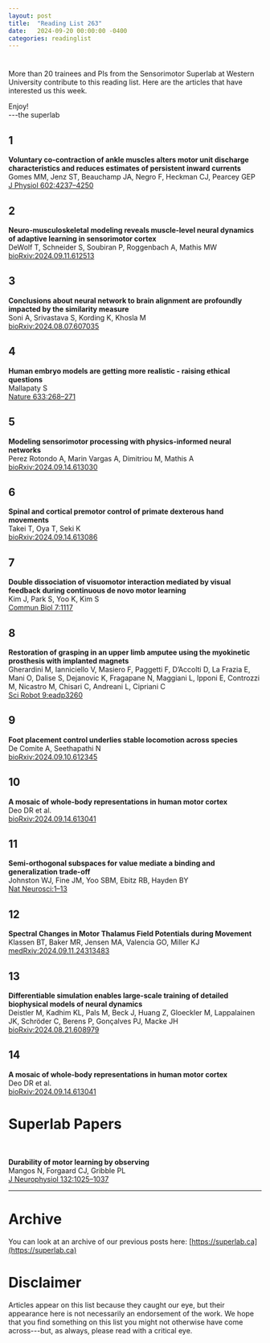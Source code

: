 ```yaml
---
layout: post
title:  "Reading List 263"
date:   2024-09-20 00:00:00 -0400
categories: readinglist
---
```


# 

More than 20 trainees and PIs from the Sensorimotor Superlab at Western University contribute to this reading list. Here are the articles that have interested us this week.
 
Enjoy!  
---the superlab


## 1
**Voluntary co-contraction of ankle muscles alters motor unit discharge characteristics and reduces estimates of persistent inward currents**  
Gomes MM, Jenz ST, Beauchamp JA, Negro F, Heckman CJ, Pearcey GEP  
[J Physiol 602:4237–4250](https://onlinelibrary.wiley.com/doi/abs/10.1113/JP286539)

## 2
**Neuro-musculoskeletal modeling reveals muscle-level neural dynamics of adaptive learning in sensorimotor cortex**  
DeWolf T, Schneider S, Soubiran P, Roggenbach A, Mathis MW  
[bioRxiv:2024.09.11.612513](https://www.biorxiv.org/content/10.1101/2024.09.11.612513v1.abstract)

## 3
**Conclusions about neural network to brain alignment are profoundly impacted by the similarity measure**  
Soni A, Srivastava S, Kording K, Khosla M  
[bioRxiv:2024.08.07.607035](https://www.biorxiv.org/content/10.1101/2024.08.07.607035v1.abstract)  

## 4
**Human embryo models are getting more realistic - raising ethical questions**  
Mallapaty S  
[Nature 633:268–271](http://dx.doi.org/10.1038/d41586-024-02915-3)  

## 5
**Modeling sensorimotor processing with physics-informed neural networks**  
Perez Rotondo A, Marin Vargas A, Dimitriou M, Mathis A  
[bioRxiv:2024.09.14.613030](https://www.biorxiv.org/content/10.1101/2024.09.14.613030v1.abstract)  

## 6
**Spinal and cortical premotor control of primate dexterous hand movements**  
Takei T, Oya T, Seki K  
[bioRxiv:2024.09.14.613086](https://www.biorxiv.org/content/10.1101/2024.09.14.613086v1.abstract)  

## 7
**Double dissociation of visuomotor interaction mediated by visual feedback during continuous de novo motor learning**  
Kim J, Park S, Yoo K, Kim S  
[Commun Biol 7:1117](https://www.nature.com/articles/s42003-024-06808-z)  

## 8
**Restoration of grasping in an upper limb amputee using the myokinetic prosthesis with implanted magnets**  
Gherardini M, Ianniciello V, Masiero F, Paggetti F, D’Accolti D, La Frazia E, Mani O, Dalise S, Dejanovic K, Fragapane N, Maggiani L, Ipponi E, Controzzi M, Nicastro M, Chisari C, Andreani L, Cipriani C  
[Sci Robot 9:eadp3260](https://www.science.org/doi/10.1126/scirobotics.adp3260)  

## 9
**Foot placement control underlies stable locomotion across species**  
De Comite A, Seethapathi N  
[bioRxiv:2024.09.10.612345](https://www.biorxiv.org/content/10.1101/2024.09.10.612345v1.abstract)  

## 10
**A mosaic of whole-body representations in human motor cortex**  
Deo DR et al.  
[bioRxiv:2024.09.14.613041](https://www.biorxiv.org/content/10.1101/2024.09.14.613041v1.abstract)  

## 11
**Semi-orthogonal subspaces for value mediate a binding and generalization trade-off**  
Johnston WJ, Fine JM, Yoo SBM, Ebitz RB, Hayden BY  
[Nat Neurosci:1–13](https://www.nature.com/articles/s41593-024-01758-5)  

## 12
**Spectral Changes in Motor Thalamus Field Potentials during Movement**  
Klassen BT, Baker MR, Jensen MA, Valencia GO, Miller KJ  
[medRxiv:2024.09.11.24313483](https://www.medrxiv.org/content/10.1101/2024.09.11.24313483v1.abstract)  

## 13
**Differentiable simulation enables large-scale training of detailed biophysical models of neural dynamics**  
Deistler M, Kadhim KL, Pals M, Beck J, Huang Z, Gloeckler M, Lappalainen JK, Schröder C, Berens P, Gonçalves PJ, Macke JH  
[bioRxiv:2024.08.21.608979](https://www.biorxiv.org/content/10.1101/2024.08.21.608979v1.abstract)  

## 14
**A mosaic of whole-body representations in human motor cortex**  
Deo DR et al.  
[bioRxiv:2024.09.14.613041](https://www.biorxiv.org/content/10.1101/2024.09.14.613041v1.abstract)  


# Superlab Papers
<br>

**Durability of motor learning by observing**  
Mangos N, Forgaard CJ, Gribble PL  
[J Neurophysiol 132:1025–1037](https://dx.doi.org/10.1152/jn.00425.2023)

---
# Archive
You can look at an archive of our previous posts here: [https://superlab.ca](https://superlab.ca)


# Disclaimer
Articles appear on this list because they caught our eye, but their appearance here is not necessarily an endorsement of the work. We hope that you find something on this list you might not otherwise have come across---but, as always, please read with a critical eye.
